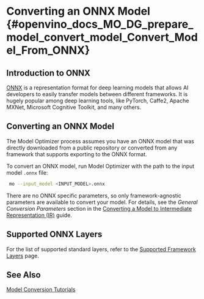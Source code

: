 # Converting an ONNX Model {#openvino_docs_MO_DG_prepare_model_convert_model_Convert_Model_From_ONNX}

## Introduction to ONNX
[ONNX](https://github.com/onnx/onnx) is a representation format for deep learning models that allows AI developers to easily transfer models between different frameworks. It is hugely popular among deep learning tools, like PyTorch, Caffe2, Apache MXNet, Microsoft Cognitive Toolkit, and many others.

## Converting an ONNX Model <a name="Convert_From_ONNX"></a>
The Model Optimizer process assumes you have an ONNX model that was directly downloaded from a public repository or converted from any framework that supports exporting to the ONNX format.

To convert an ONNX model, run Model Optimizer with the path to the input model `.onnx` file:

```sh
 mo --input_model <INPUT_MODEL>.onnx
```

There are no ONNX specific parameters, so only framework-agnostic parameters are available to convert your model. For details, see the *General Conversion Parameters* section in the [Converting a Model to Intermediate Representation (IR)](Converting_Model.md) guide.

## Supported ONNX Layers
For the list of supported standard layers, refer to the [Supported Framework Layers](../Supported_Frameworks_Layers.md) page.

## See Also
[Model Conversion Tutorials](Convert_Model_Tutorials.md)
